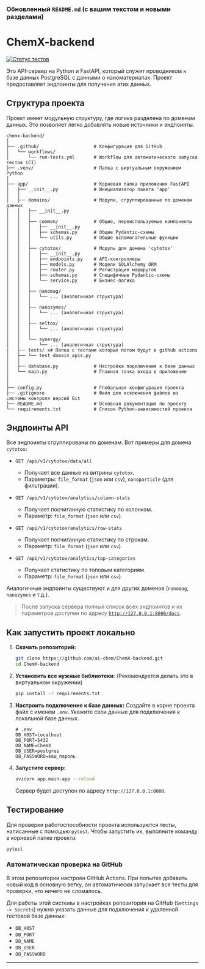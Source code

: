 
### Обновленный `README.md` (с вашим текстом и новыми разделами)

# ChemX-backend

[![Статус тестов](https://github.com/ai-chem/ChemX-backend/actions/workflows/run-tests.yml/badge.svg)](https://github.com/ai-chem/ChemX-backend/actions/workflows/run-tests.yml)

Это API-сервер на Python и FastAPI, который служит проводником к базе данных PostgreSQL с данными о наноматериалах. Проект предоставляет эндпоинты для получения этих данных.

## Структура проекта

Проект имеет модульную структуру, где логика разделена по доменам данных. Это позволяет легко добавлять новые источники и эндпоинты.

```
chemx-backend/
│
├── .github/                    # Конфигурация для GitHub
│   └── workflows/
│       └── run-tests.yml       # Workflow для автоматического запуска тестов (CI)
├── .venv/                      # Папка с виртуальным окружением Python
│
├── app/                        # Корневая папка приложения FastAPI
│   ├── __init__.py             # Инициализатор пакета 'app'
│   │
│   ├── domains/                # Модули, сгруппированные по доменам данных
│   │   ├── __init__.py
│   │   │
│   │   ├── common/             # Общие, переиспользуемые компоненты
│   │   │   ├── __init__.py
│   │   │   ├── schemas.py      # Общие Pydantic-схемы
│   │   │   └── utils.py        # Общие вспомогательные функции
│   │   │
│   │   ├── cytotox/            # Модуль для домена 'cytotox'
│   │   │   ├── __init__.py
│   │   │   ├── endpoints.py    # API-контроллеры
│   │   │   ├── models.py       # Модели SQLAlchemy ORM
│   │   │   ├── router.py       # Регистрация маршрутов
│   │   │   ├── schemas.py      # Специфичные Pydantic-схемы
│   │   │   └── service.py      # Бизнес-логика
│   │   │
│   │   ├── nanomag/
│   │   │   └── ... (аналогичная структура)
│   │   │
│   │   ├── nanozymes/
│   │   │   └── ... (аналогичная структура)
│   │   │
│   │   ├── seltox/
│   │   │   └── ... (аналогичная структура)
│   │   │
│   │   └── synergy/
│   │       └── ... (аналогичная структура)
|	├── tests/ x# Папка с тестами которые потом будут в github actions
│   ├── └── test_domain_apis.py
│   │
│   ├── database.py             # Настройка подключения к базе данных
│   └── main.py                 # Главная точка входа в приложение
│
│
├── config.py                   # Глобальная конфигурация проекта
├── .gitignore                  # Файл для исключения файлов из системы контроля версий Git
├── README.md                   # Основная документация по проекту
└── requirements.txt            # Список Python-зависимостей проекта
```

## Эндпоинты API

Все эндпоинты сгруппированы по доменам. Вот примеры для домена `cytotox`:

*   `GET /api/v1/cytotox/data/all`
    - Получает все данные из витрины `cytotox`.
    - Параметры: `file_format` (`json` или `csv`), `nanoparticle` (для фильтрации).

*   `GET /api/v1/cytotox/analytics/column-stats`
    - Получает посчитанную статистику по колонкам.
    - Параметр: `file_format` (`json` или `csv`).

*   `GET /api/v1/cytotox/analytics/row-stats`
    - Получает посчитанную статистику по строкам.
    - Параметр: `file_format` (`json` или `csv`).

*   `GET /api/v1/cytotox/analytics/top-categories`
    - Получает статистику по топовым категориям.
    - Параметр: `file_format` (`json` или `csv`).

Аналогичные эндпоинты существуют и для других доменов (`nanomag`, `nanozymes` и т.д.).

> После запуска сервера полный список всех эндпоинтов и их параметров доступен по адресу [`http://127.0.0.1:8000/docs`](http://127.0.0.1:8000/docs).

## Как запустить проект локально

1.  **Скачать репозиторий:**
    ```bash
    git clone https://github.com/ai-chem/ChemX-backend.git
    cd ChemX-backend
    ```

2.  **Установить все нужные библиотеки:**
    (Рекомендуется делать это в виртуальном окружении)
    ```bash
    pip install -r requirements.txt
    ```

3.  **Настроить подключение к базе данных:**
    Создайте в корне проекта файл с именем `.env`. Укажите свои данные для подключения к локальной базе данных.
    ```dotenv
    # .env
    DB_HOST=localhost
    DB_PORT=5432
    DB_NAME=ChemX
    DB_USER=postgres
    DB_PASSWORD=ваш_пароль
    ```

4.  **Запустите сервер:**
    ```bash
    uvicorn app.main:app --reload
    ```
    Сервер будет доступен по адресу `http://127.0.0.1:8000`.

## Тестирование

Для проверки работоспособности проекта используются тесты, написанные с помощью `pytest`.
Чтобы запустить их, выполните команду в корневой папке проекта:
```bash
pytest
```

### Автоматическая проверка на GitHub

В этом репозитории настроен GitHub Actions. При попытке добавить новый код в основную ветку, он автоматически запускает все тесты для проверки, что ничего не сломалось.

Для работы этой системы в настройках репозитория на GitHub (`Settings -> Secrets`) нужно указать данные для подключения к удаленной тестовой базе данных:

*   `DB_HOST`
*   `DB_PORT`
*   `DB_NAME`
*   `DB_USER`
*   `DB_PASSWORD`
---
